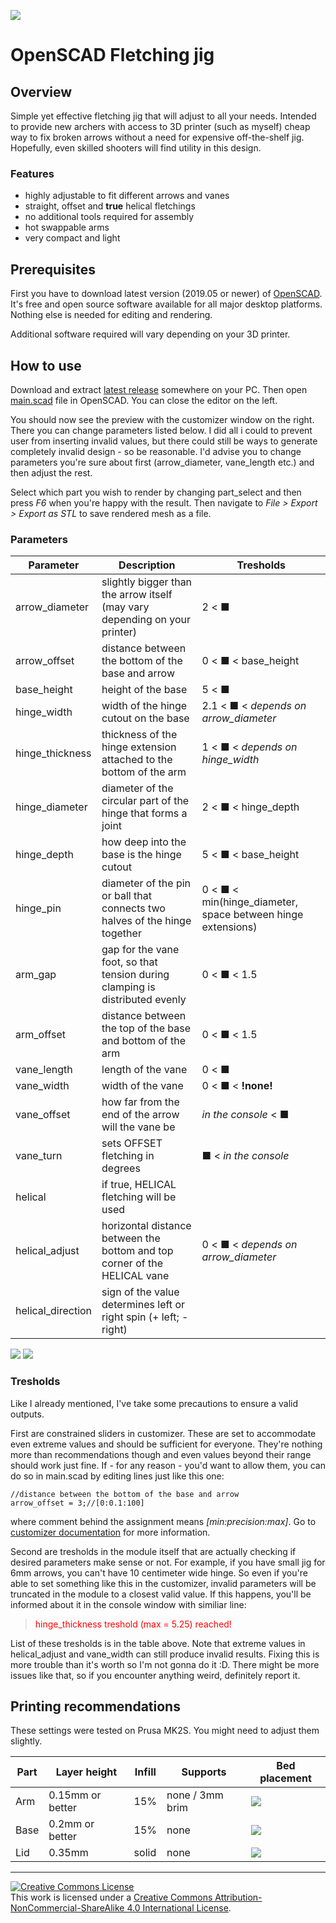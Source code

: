![](./img/icon_80px.png)
# OpenSCAD Fletching jig

## Overview
Simple yet effective fletching jig that will adjust to all your needs. Intended to provide new archers with access to 3D printer (such as myself) cheap way to fix broken arrows without a need for expensive off-the-shelf jig. Hopefully, even skilled shooters will find utility in this design.

### Features

+ highly adjustable to fit different arrows and vanes
+ straight, offset and **true** helical fletchings
+ no additional tools required for assembly
+ hot swappable arms
+ very compact and light 

## Prerequisites

First you have to download latest version (2019.05 or newer) of [OpenSCAD](http://www.openscad.org/downloads.html). It's free and open source software available for all major desktop platforms. Nothing else is needed for editing and rendering. 

Additional software required will vary depending on your 3D printer.

## How to use

Download and extract [latest release](https://github.com/TheWolftalon/OpenSCAD-Fletching-jig/releases) somewhere on your PC. Then open [main.scad](./scad/main.scad) file in OpenSCAD. You can close the editor on the left.

You should now see the preview with the customizer window on the right. There you can change parameters listed below. I did all i could to prevent user from inserting invalid values, but there could still be ways to generate completely invalid design - so be reasonable. I'd advise you to change parameters you're sure about first (arrow_diameter, vane_length etc.) and then adjust the rest.

Select which part you wish to render by changing part_select and then press *F6* when you're happy with the result. Then navigate to *File > Export > Export as STL* to save rendered mesh as a file.

### Parameters

Parameter | Description | Tresholds
--- | --- | ---
arrow_diameter | slightly bigger than the arrow itself (may vary depending on your printer) | 2 < ■
arrow_offset | distance between the bottom of the base and arrow | 0 < ■ < base_height 
base_height | height of the base | 5 < ■
hinge_width | width of the hinge cutout on the base | 2.1 < ■ < *depends on arrow_diameter*
hinge_thickness | thickness of the hinge extension attached to the bottom of the arm | 1 < ■ < *depends on hinge_width*
hinge_diameter | diameter of the circular part of the hinge that forms a joint | 2 < ■ < hinge_depth
hinge_depth | how deep into the base is the hinge cutout | 5 < ■ < base_height
hinge_pin | diameter of the pin or ball that connects two halves of the hinge together | 0 < ■ < min(hinge_diameter, space between hinge extensions)
arm_gap | gap for the vane foot, so that tension during clamping is distributed evenly | 0 < ■ < 1.5
arm_offset | distance between the top of the base and bottom of the arm | 0 < ■ < 1.5 
vane_length | length of the vane | 0 < ■
vane_width | width of the vane | 0 < ■ < **!none!**
vane_offset | how far from the end of the arrow will the vane be | *in the console* < ■
vane_turn | sets OFFSET fletching in degrees | ■ < *in the console*
helical | if true, HELICAL fletching will be used | 
helical_adjust | horizontal distance between the bottom and top corner of the HELICAL vane | 0 < ■ < *depends on arrow_diameter*
helical_direction | sign of the value determines left or right spin (+ left; - right) | 

![](./img/dimensions_1.png)
![](./img/dimensions_2.png)

### Tresholds

Like I already mentioned, I've take some precautions to ensure a valid outputs.

First are constrained sliders in customizer. These are set to accommodate even extreme values and should be sufficient for everyone. They're nothing more than recommendations though and even values beyond their range should work just fine. If - for any reason - you'd want to allow them, you can do so in main.scad by editing lines just like this one:
```openscad
//distance between the bottom of the base and arrow
arrow_offset = 3;//[0:0.1:100] 
```
where comment behind the assignment means *[min:precision:max]*. Go to [customizer documentation](https://customizer.makerbot.com/docs) for more information.

Second are tresholds in the module itself that are actually checking if desired parameters make sense or not. For example, if you have small jig for 6mm arrows, you can't have 10 centimeter wide hinge. So even if you're able to set something like this in the customizer, invalid parameters will be truncated in the module to a closest valid value. If this happens, you'll be informed about it in the console window with similiar line:
> <font color='red'>hinge_thickness treshold (max = 5.25) reached! </font>

List of these tresholds is in the table above. Note that extreme values in helical_adjust and vane_width can still produce invalid results. Fixing this is more trouble than it's worth so I'm not gonna do it :D. There might be more issues like that, so if you encounter anything weird, definitely report it.


## Printing recommendations

These settings were tested on Prusa MK2S. You might need to adjust them slightly.

Part | Layer height | Infill | Supports | Bed placement
--- | --- | --- | --- | --- 
Arm | 0.15mm or better | 15% | none / 3mm brim | ![](./img/bed_arm.png)
Base | 0.2mm or better  | 15% | none | ![](./img/bed_base.png)
Lid | 0.35mm | solid | none | ![](./img/bed_lid.png)

***

<a rel="license" href="http://creativecommons.org/licenses/by-nc-sa/4.0/"><img alt="Creative Commons License" style="border-width:0" src="https://i.creativecommons.org/l/by-nc-sa/4.0/88x31.png" /></a><br />This work is licensed under a <a rel="license" href="http://creativecommons.org/licenses/by-nc-sa/4.0/">Creative Commons Attribution-NonCommercial-ShareAlike 4.0 International License</a>.

